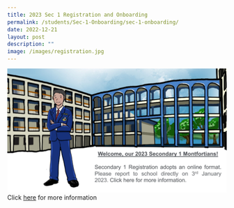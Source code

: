 ```yaml
---
title: 2023 Sec 1 Registration and Onboarding
permalink: /students/Sec-1-Onboarding/sec-1-onboarding/
date: 2022-12-21
layout: post
description: ""
image: /images/registration.jpg
---
```

![](/images/registration.jpg)
Click [here](https://www.montfortsec.moe.edu.sg/students/Sec-1-Onboarding/sec-1-onboarding/) for more information